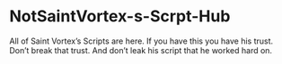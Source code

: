 # NotSaintVortex-s-Scrpt-Hub
All of Saint Vortex’s Scripts are here. If you have this you have his trust. Don’t break that trust. And don’t leak his script that he worked hard on.
